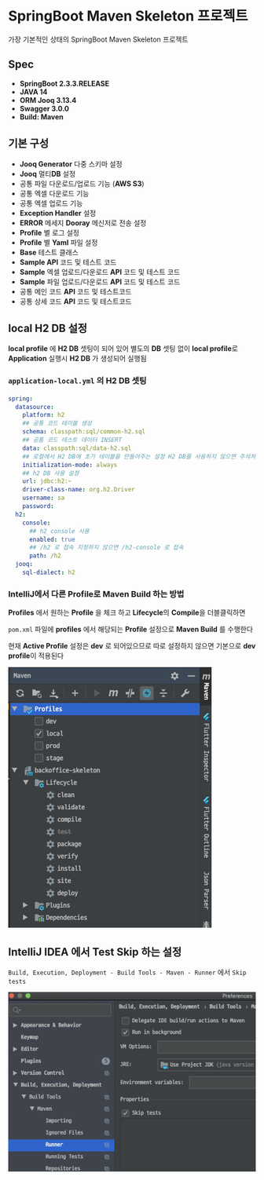 # SpringBoot Maven Skeleton 프로젝트
가장 기본적인 상태의 SpringBoot Maven Skeleton 프로젝트

## Spec
- **SpringBoot 2.3.3.RELEASE**
- **JAVA 14**
- **ORM Jooq 3.13.4**
- **Swagger 3.0.0**
- **Build: Maven**

## 기본 구성
- **Jooq Generator** 다중 스키마 설정
- **Jooq** 멀티**DB** 설정
- 공통 파일 다운로드/업로드 기능 (**AWS S3**)
- 공통 엑셀 다운로드 기능
- 공통 엑셀 업로드 기능
- **Exception Handler** 설정
- **ERROR** 메세지 **Dooray** 메신저로 전송 설정
- **Profile** 별 로그 설정
- **Profile** 별 **Yaml** 파일 설정
- **Base** 테스트 클래스
- **Sample API** 코드 및 테스트 코드
- **Sample** 엑셀 업로드/다운로드 **API** 코드 및 테스트 코드
- **Sample** 파일 업로드/다운로드 **API** 코드 및 테스트 코드
- 공통 메인 코드 **API** 코드 및 테스트코드
- 공통 상세 코드 **API** 코드 및 테스트코드

## local H2 DB 설정
**local profile** 에 **H2 DB** 셋팅이 되어 있어 별도의 **DB** 셋팅 없이 
**local profile**로 **Application** 실행시 **H2 DB** 가 생성되어 실행됨

### `application-local.yml` 의 H2 DB 셋팅
```yaml
spring:
  datasource:
    platform: h2
    ## 공통 코드 테이블 생성
    schema: classpath:sql/common-h2.sql
    ## 공통 코드 테스트 데이터 INSERT
    data: classpath:sql/data-h2.sql
    ## 로컬에서 H2 DB에 초기 테이블을 만들어주는 설정 H2 DB를 사용하지 않으면 주석처리
    initialization-mode: always
    ## h2 DB 사용 설정
    url: jdbc:h2:~
    driver-class-name: org.h2.Driver
    username: sa
    password:
  h2:
    console:
      ## h2 console 사용
      enabled: true
      ## /h2 로 접속 지정하지 않으면 /h2-console 로 접속
      path: /h2
  jooq:
    sql-dialect: h2
```

### IntelliJ에서 다른 Profile로 Maven Build 하는 방법
**Profiles** 에서 원하는 **Profile** 을 체크 하고 **Lifecycle**의 **Compile**을 더블클릭하면

`pom.xml` 파일에 **profiles** 에서 해당되는 **Profile** 설정으로 **Maven Build** 를 수행한다 

현재 **Active Profile** 설정은 **dev** 로 되어있으므로 따로 설정하지 않으면 기본으로 **dev profile**이 적용된다

![Profiles Config](img/profile_config.png)

## IntelliJ IDEA 에서 Test Skip 하는 설정

`Build, Execution, Deployment - Build Tools - Maven - Runner` 에서 `Skip tests`

![테스트 SKIP](img/test_skip.png)